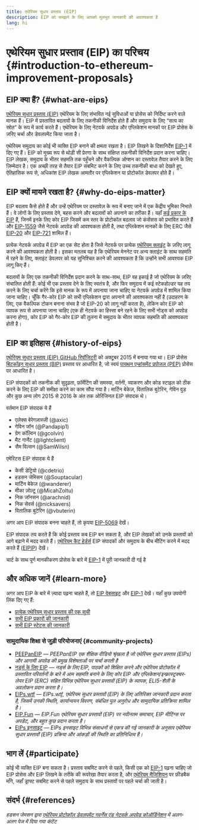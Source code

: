 ```yaml
---
title: एथेरियम सुधार प्रस्ताव (EIP)
description: EIP को समझने के लिए आपको मूलभूत जानकारी की आवश्यकता है
lang: hi
---
```


# एथेरियम सुधार प्रस्ताव (EIP) का परिचय {#introduction-to-ethereum-improvement-proposals}

## EIP क्या हैं? {#what-are-eips}

[एथेरियम सुधार प्रस्ताव (EIP)](https://eips.ethereum.org/) एथेरियम के लिए संभावित नई सुविधाओं या प्रोसेस को निर्दिष्ट करने वाले मानक हैं। EIP में प्रस्तावित बदलावों के लिए तकनीकी विनिर्देश होते हैं और समुदाय के लिए “सत्य का स्रोत” के रूप में कार्य करते हैं। एथेरियम के लिए नेटवर्क अपग्रेड और एप्लिकेशन मानकों पर EIP प्रोसेस के ज़रिए चर्चा और डेवलपमेंट किया जाता है।

एथेरियम समुदाय का कोई भी व्यक्ति EIP बनाने की क्षमता रखता है। EIP लिखने के दिशानिर्देश [EIP-1](https://eips.ethereum.org/EIPS/eip-1) में दिए गए हैं। EIP को मुख्य रूप से थोड़ी सी प्रेरणा के साथ संक्षिप्त तकनीकी विनिर्देश प्रदान करना चाहिए। EIP लेखक, समुदाय के भीतर सहमति तक पहुँचने और वैकल्पिक ऑप्शन का दस्तावेज़ तैयार करने के लिए ज़िम्मेदार है। एक अच्छी तरह से तैयार EIP सबमिट करने के लिए उच्च तकनीकी बाधा को देखते हुए, ऐतिहासिक रूप से, अधिकांश EIP लेखक आमतौर पर एप्लिकेशन या प्रोटोकॉल डेवलपर होते हैं।

## EIP क्यों मायने रखता है? {#why-do-eips-matter}

EIP बदलाव कैसे होते हैं और उन्हें एथेरियम पर दस्तावेज़ के रूप में बनाए जाने में एक केंद्रीय भूमिका निभाते हैं। वे लोगों के लिए प्रस्ताव देने, बहस करने और बदलावों को अपनाने का तरीका हैं। यहाँ [कई प्रकार के EIP](https://eips.ethereum.org/EIPS/eip-1#eip-types) हैं, जिनमें इनके लिए कोर EIP जिसमें कम स्तर के प्रोटोकॉल बदलाव जो कंसेंसस को प्रभावित करते हैं और [EIP-1559](https://eips.ethereum.org/EIPS/eip-1559) जैसे नेटवर्क अपग्रेड की आवश्यकता होती है, तथा एप्लिकेशन मानकों के लिए ERC जैसे [EIP-20](https://eips.ethereum.org/EIPS/eip-20) और [EIP-721](https://eips.ethereum.org/EIPS/eip-721) शामिल हैं।

प्रत्येक नेटवर्क अपग्रेड में EIP का एक सेट होता है जिसे नेटवर्क पर प्रत्येक [एथेरियम क्लाइंट](/learn/#clients-and-nodes) के ज़रिए लागू करने की आवश्यकता होती है। इसका मतलब यह है कि एथेरियम मेननेट पर अन्य क्लाइंट के साथ सहमति में रहने के लिए, क्लाइंट डेवलपर को यह सुनिश्चित करने की आवश्यकता है कि उन्होंने सभी आवश्यक EIP लागू किए हैं।

बदलावों के लिए एक तकनीकी विनिर्देश प्रदान करने के साथ-साथ, EIP वह इकाई है जो एथेरियम के ज़रिए संचालित होती हैं: कोई भी एक प्रस्ताव देने के लिए स्वतंत्र है, और फिर समुदाय में कई स्टेकहोल्डर यह तय करने के लिए चर्चा करेंगे कि इसे मानक के रूप में अपनाया जाना चाहिए या नेटवर्क अपग्रेड में शामिल किया जाना चाहिए। चूँकि गैर-कोर EIP को सभी एप्लिकेशन द्वारा अपनाने की आवश्यकता नहीं है (उदाहरण के लिए, एक वैकल्पिक टोकन बनाना संभव है जो EIP-20 को लागू नहीं करता है), लेकिन कोर EIP को व्यापक रूप से अपनाया जाना चाहिए (एक ही नेटवर्क का हिस्सा बने रहने के लिए सभी नोड्स को अपग्रेड करना होगा), कोर EIP को गैर-कोर EIP की तुलना में समुदाय के भीतर व्यापक सहमति की आवश्यकता होती है।

## EIP का इतिहास {#history-of-eips}

[एथेरियम सुधार प्रस्ताव (EIP) GitHub रिपॉजिटरी](https://github.com/ethereum/EIPs) को अक्टूबर 2015 में बनाया गया था। EIP प्रोसेस [बिटकॉइन सुधार प्रस्ताव (BIP)](https://github.com/bitcoin/bips) प्रस्ताव पर आधारित है, जो स्वयं [पायथन एन्हांसमेंट प्रपोजल (PEP)](https://www.python.org/dev/peps/) प्रोसेस पर आधारित है।

EIP संपादकों को तकनीक की सुदृढ़ता, फ़ॉर्मेटिंग की समस्या, वर्तनी, व्याकरण और कोड स्टाइल को ठीक करने के लिए EIP की समीक्षा करने का काम सौंपा गया है। मार्टिन बेकेज़, वितालिक बुटेरिन, गेविन वुड और कुछ अन्य लोग 2015 से 2016 के अंत तक ओरिजिनल EIP संपादक थे।

वर्तमान EIP संपादक ये हैं

- एलेक्स बेरेगज़ास्ज़ी (@axic)
- गेविन जॉन (@Pandapip1)
- ग्रेग कॉल्विन (@gcolvin)
- मैट गार्नेट (@lightclient)
- सैम विल्सन (@SamWilsn)

एमेरिटस EIP संपादक ये हैं

- केसी डेट्रियो (@cdetrio)
- हडसन जेमिसन (@Souptacular)
- मार्टिन बेकेज़ (@wanderer)
- मीका ज़ोल्टू (@MicahZoltu)
- निक जॉनसन (@arachnid)
- निक सेवर्स (@nicksavers)
- वितालिक बुटेरिन (@vbuterin)

अगर आप EIP संपादक बनना चाहते हैं, तो कृपया [EIP-5069](https://eips.ethereum.org/EIPS/eip-5069) देखें।

EIP संपादक तय करते हैं कि कोई प्रस्ताव कब EIP बन सकता है, और EIP लेखकों को उनके प्रस्तावों को आगे बढ़ाने में मदद करते हैं। [एथेरियम कैट हेर्डर्स](https://www.ethereumcatherders.com/) EIP संपादकों और समुदाय के बीच मीटिंग करने में मदद करते हैं ([EIPIP](https://github.com/ethereum-cat-herders/EIPIP)) देखें।

चार्ट के साथ पूर्ण मानकीकरण प्रोसेस के बारे में [EIP-1](https://eips.ethereum.org/EIPS/eip-1) में पूरी जानकारी दी गई है

## और अधिक जानें {#learn-more}

अगर आप EIP के बारे में ज़्यादा पढ़ना चाहते हैं, तो [EIP वेबसाइट](https://eips.ethereum.org/) और [EIP-1](https://eips.ethereum.org/EIPS/eip-1) देखें। यहाँ कुछ उपयोगी लिंक दिए गए हैं:

- [प्रत्येक एथेरियम सुधार प्रस्ताव की एक सूची](https://eips.ethereum.org/all)
- [सभी EIP प्रकारों की जानकारी](https://eips.ethereum.org/EIPS/eip-1#eip-types)
- [सभी EIP स्टेटस की जानकारी](https://eips.ethereum.org/EIPS/eip-1#eip-process)

### सामुदायिक शिक्षा से जुड़ी परियोजनाएं {#community-projects}

- [PEEPanEIP](https://www.youtube.com/playlist?list=PL4cwHXAawZxqu0PKKyMzG_3BJV_xZTi1F) — *PEEPanEIP एक शैक्षिक वीडियो श्रृंखला है जो एथेरियम सुधार प्रस्ताव (EIPs) और आगामी अपग्रेड की प्रमुख विशेषताओं पर चर्चा करती है*
- [नर्ड्स के लिए EIP](https://ethereum2077.substack.com/t/eip-research) — *नर्ड्स के लिए EIP, पाठकों को शिक्षित करने और एथेरियम प्रोटोकॉल में प्रस्तावित परिवर्तनों के बारे में आम सहमति बनाने के लिए कोर EIP और एप्लिकेशन/इन्फ़्रास्ट्रक्चर-लेयर EIP (ERC) सहित विभिन्न एथेरियम सुधार प्रस्तावों (EIP) के व्यापक, ELI5-शैली के अवलोकन प्रदान करता है।*
- [EIPs.wtf](https://www.eips.wtf/) — *EIPs.wtf, एथेरियम सुधार प्रस्तावों (EIP) के लिए अतिरिक्त जानकारी प्रदान करता है, जिसमें उनकी स्थिति, कार्यान्वयन विवरण, संबंधित पुल अनुरोध और सामुदायिक प्रतिक्रिया शामिल है।*
- [EIP.Fun](https://eipfun.substack.com/) — *EIP.Fun एथेरियम सुधार प्रस्तावों (EIP) पर नवीनतम समाचार, EIP मीटिंग्स पर अपडेट, और बहुत कुछ प्रदान करता है।*
- [EIPs इनसाइट](https://eipsinsight.com/) — *EIPs इनसाइट विभिन्न संसाधनों से एकत्र की गई जानकारी के अनुसार एथेरियम सुधार प्रस्तावों (EIP) प्रक्रिया और आंकड़ों की स्थिति का प्रतिनिधित्व है।*

## भाग लें {#participate}

कोई भी व्यक्ति EIP बना सकता है। प्रस्ताव सबमिट करने से पहले, किसी एक को [EIP-1](https://eips.ethereum.org/EIPS/eip-1) पढ़ना चाहिए जो EIP प्रोसेस और EIP लिखने के तरीके की रूपरेखा तैयार करता है, और [एथेरियम मैजिशियन](https://ethereum-magicians.org/) पर फ़ीडबैक माँगे, जहाँ ड्राफ्ट सबमिट करने से पहले समुदाय के साथ प्रस्तावों पर पहले चर्चा की जाती है।

## संदर्भ {#references}

<cite class="citation">

हडसन जेमसन द्वारा [एथेरियम प्रोटोकॉल डेवलपमेंट गवर्नेंस एंड नेटवर्क अपग्रेड कोऑर्डिनेशन](https://hudsonjameson.com/2020-03-23-ethereum-protocol-development-governance-and-network-upgrade-coordination/) में अलग-अलग पेज में दिया गया कंटेंट

</cite>
